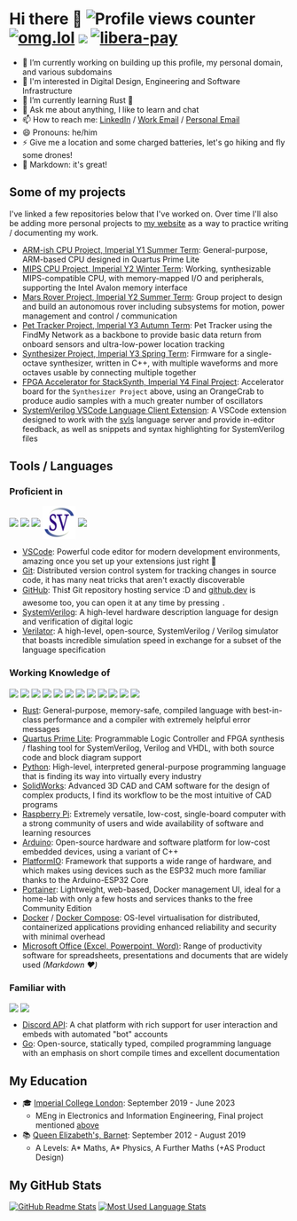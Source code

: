 # Hi there 👋 ![Profile views counter](https://komarev.com/ghpvc/?username=supleed2&color=00e6de) [![omg.lol](https://omg.8bitsqu.id/?user=8bit)](https://8bit.omg.lol) [![](https://shields.io/badge/Support_me_on_Ko--fi-aadidesai-FF5E5B?style=flat&logo=kofi)](https://ko-fi.com/aadidesai) [![libera-pay](https://img.shields.io/liberapay/receives/8bit.svg?logo=liberapay)](https://en.liberapay.com/8bit)

- 🔭 I’m currently working on building up this profile, my personal domain, and various subdomains
- 🤩 I'm interested in Digital Design, Engineering and Software Infrastructure
- 🌱 I’m currently learning Rust 🦀
- 💬 Ask me about anything, I like to learn and chat
- 📫 How to reach me: [LinkedIn](https://www.linkedin.com/in/aadidesai/) / [Work Email](mailto:github@8bitsqu.id) / [Personal Email](mailto:aadi@8bitsqu.id)
- 😄 Pronouns: he/him
- ⚡ Give me a location and some charged batteries, let's go hiking and fly some drones!
- 💯 Markdown: it's great!

## Some of my projects

I've linked a few repositories below that I've worked on. Over time I'll also be adding more personal projects to [my website](https://projects.8bitsqu.id/) as a way to practice writing / documenting my work.

- [ARM-ish CPU Project, Imperial Y1 Summer Term](https://github.com/supleed2/ELEC40006-P1-CW/): General-purpose, ARM-based CPU designed in Quartus Prime Lite
- [MIPS CPU Project, Imperial Y2 Winter Term](https://github.com/supleed2/ELEC50010-IAC-CW/): Working, synthesizable MIPS-compatible CPU, with memory-mapped I/O and peripherals, supporting the Intel Avalon memory interface
- [Mars Rover Project, Imperial Y2 Summer Term](https://github.com/supleed2/ELEC50003-P1-CW/): Group project to design and build an autonomous rover including subsystems for motion, power management and control / communication
- [Pet Tracker Project, Imperial Y3 Autumn Term](https://github.com/supleed2/ELEC60013-ES-CW1/): Pet Tracker using the FindMy Network as a backbone to provide basic data return from onboard sensors and ultra-low-power location tracking
- [Synthesizer Project, Imperial Y3 Spring Term](https://github.com/supleed2/ELEC60013-ES-CW2/): Firmware for a single-octave synthesizer, written in C++, with multiple waveforms and more octaves usable by connecting multiple together
- [FPGA Accelerator for StackSynth, Imperial Y4 Final Project](https://github.com/supleed2/EIE4-FYP): Accelerator board for the `Synthesizer Project` above, using an OrangeCrab to produce audio samples with a much greater number of oscillators
- [SystemVerilog VSCode Language Client Extension](https://github.com/dalance/svls-vscode/): A VSCode extension designed to work with the [svls](https://github.com/dalance/svls/) language server and provide in-editor feedback, as well as snippets and syntax highlighting for SystemVerilog files

## Tools / Languages

### Proficient in

<p>
<img align="center" src="https://www.vectorlogo.zone/logos/visualstudio_code/visualstudio_code-ar21.svg" height="60" />
<img align="center" src="https://www.vectorlogo.zone/logos/git-scm/git-scm-ar21.svg" height="60" />
<img align="center" src="https://raw.githubusercontent.com/rdimascio/icons/master/icons/light/github.svg" height="60" />
<img align="center" src="https://raw.githubusercontent.com/vscode-icons/vscode-icons/master/icons/file_type_light_systemverilog.svg" height="60" />
<img align="center" src="https://repository-images.githubusercontent.com/261007272/0bed6580-8d57-11ea-9ced-e434128458a0" height="60" />
</p>

- [VSCode](https://code.visualstudio.com/): Powerful code editor for modern development environments, amazing once you set up your extensions just right 🤌
- [Git](https://git-scm.com/): Distributed version control system for tracking changes in source code, it has many neat tricks that aren't exactly discoverable
- [GitHub](https://github.com/): This❗ Git repository hosting service :D and [github.dev](https://github.dev/) is awesome too, you can open it at any time by pressing `.`
- [SystemVerilog](https://www.systemverilog.com/): A high-level hardware description language for design and verification of digital logic
- [Verilator](https://www.verilator.org/): A high-level, open-source, SystemVerilog / Verilog simulator that boasts incredible simulation speed in exchange for a subset of the language specification

### Working Knowledge of

<p>
<img align="center" src="https://arewegameyet.rs/assets/img/rust-logo-blk-invert.svg" height="60" />
<img align="center" src="https://raw.githubusercontent.com/detain/svg-logos/master/svg/q/quartus.svg" height="60" />
<img align="center" src="https://www.vectorlogo.zone/logos/python/python-icon.svg" height="60" />
<img align="center" src="https://icon-library.com/images/solidworks-icon/solidworks-icon-25.jpg" height="60" />
<img align="center" src="https://www.vectorlogo.zone/logos/raspberrypi/raspberrypi-icon.svg" height="60" />
<img align="center" src="https://www.vectorlogo.zone/logos/arduino/arduino-official.svg" height="60" />
<img align="center" src="https://raw.githubusercontent.com/detain/svg-logos/master/svg/p/platformio.svg" height="60" />
<img align="center" src="https://avatars.githubusercontent.com/u/22225832?s=280&v=4" height="60" />
<img align="center" src="https://www.vectorlogo.zone/logos/docker/docker-official.svg" height="60" />
<img align="center" src="https://raw.githubusercontent.com/get-icon/geticon/master/icons/microsoft-office-excel.svg" height="60" />
<img align="center" src="https://raw.githubusercontent.com/get-icon/geticon/master/icons/microsoft-office-powerpoint.svg" height="60" />
<img align="center" src="https://raw.githubusercontent.com/get-icon/geticon/master/icons/microsoft-office-word.svg" height="60" />
</p>

- [Rust](https://www.rust-lang.org/): General-purpose, memory-safe, compiled language with best-in-class performance and a compiler with extremely helpful error messages
- [Quartus Prime Lite](https://www.quartus.com/products/software/quartus-prime-lite/): Programmable Logic Controller and FPGA synthesis / flashing tool for SystemVerilog, Verilog and VHDL, with both source code and block diagram support
- [Python](https://www.python.org/): High-level, interpreted general-purpose programming language that is finding its way into virtually every industry
- [SolidWorks](https://www.solidworks.com/): Advanced 3D CAD and CAM software for the design of complex products, I find its workflow to be the most intuitive of CAD programs
- [Raspberry Pi](https://www.raspberrypi.org/): Extremely versatile, low-cost, single-board computer with a strong community of users and wide availability of software and learning resources
- [Arduino](https://www.arduino.cc/): Open-source hardware and software platform for low-cost embedded devices, using a variant of C++
- [PlatformIO](https://platformio.org/): Framework that supports a wide range of hardware, and which makes using devices such as the ESP32 much more familiar thanks to the Arduino-ESP32 Core
- [Portainer](https://portainer.io/): Lightweight, web-based, Docker management UI, ideal for a home-lab with only a few hosts and services thanks to the free Community Edition
- [Docker](https://www.docker.com/) / [Docker Compose](https://docs.docker.com/compose/): OS-level virtualisation for distributed, containerized applications providing enhanced reliability and security with minimal overhead
- [Microsoft Office (Excel, Powerpoint, Word)](https://www.microsoft.com/en-gb/microsoft-365/): Range of productivity software for spreadsheets, presentations and documents that are widely used *(Markdown ❤️)*

### Familiar with

<p>
<img align="center" src="https://www.vectorlogo.zone/logos/discordapp/discordapp-ar21.svg" height="60" />
<img align="center" src="https://www.vectorlogo.zone/logos/golang/golang-ar21.svg" height="60" />
</p>

- [Discord API](https://discordapp.com/developers/): A chat platform with rich support for user interaction and embeds with automated "bot" accounts
- [Go](https://golang.org/): Open-source, statically typed, compiled programming language with an emphasis on short compile times and excellent documentation

## My Education

- 🎓 [Imperial College London](https://www.imperial.ac.uk/): September 2019 - June 2023
  - MEng in Electronics and Information Engineering, Final project mentioned [above](#some-of-my-projects)
- 📚 [Queen Elizabeth's, Barnet](https://www.barnet.ac.uk/): September 2012 - August 2019
  - A Levels: A\* Maths, A\* Physics, A Further Maths (+AS Product Design)

## My GitHub Stats

[![GitHub Readme Stats](https://github-readme-stats.vercel.app/api?username=supleed2&count_private=true&show_icons=true&theme=nord)](https://github.com/anuraghazra/github-readme-stats)
[![Most Used Language Stats](https://github-readme-stats.vercel.app/api/top-langs/?username=supleed2&langs_count=10&layout=compact&theme=nord)](https://github.com/anuraghazra/github-readme-stats)
